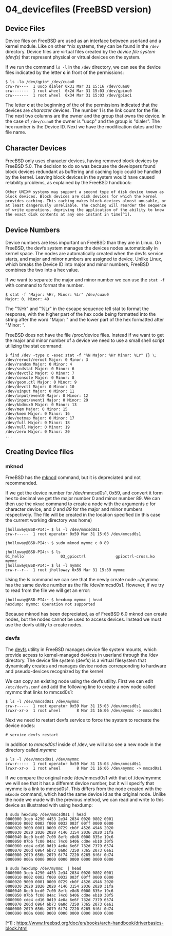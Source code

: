# 04_devicefiles (FreeBSD version)

## Device Files

Device files on FreeBSD are used as an interface between userland and a kernel module. Like on other \*nix systems, they can be found in the `/dev` directory. Device files are virtual files created by the _device file system (devfs)_ that represent physical or virtual devices on the system.

If we run the command `ls -l` in the `/dev` directory, we can see the device files indicated by the letter **c** in front of the permissions:

```shell
$ ls -la /dev/gpio* /dev/cuau0
crw-rw----  1 uucp dialer 0x31 Mar 31 15:16 /dev/cuau0
crw-------  1 root wheel  0x2d Mar 31 15:03 /dev/gpioc0
crw-------  1 root wheel  0x34 Mar 31 15:03 /dev/gpioc1
```

The letter **c** at the beginning of the of the permissions indicated that the devices are _character_ devices. The number 1 is the link count for the file. The next two columns are the owner and the group that owns the device. In the case of `/dev/cuau0` the owner is "uucp" and the group is "dialer". The hex number is the Device ID. Next we have the modification dates and the file name.

## Character Devices

FreeBSD only uses character devices, having removed block devices by FreeBSD 5.0. The decision to do so was because the developers found block devices redundant as buffering and caching logic could be handled by the kernel. Leaving block devices in the system would have caused relability problems, as explained by the FreeBSD handbook:

```
Other UNIX® systems may support a second type of disk device known as block devices. Block devices are disk devices for which the kernel provides caching. This caching makes block-devices almost unusable, or at least dangerously unreliable. The caching will reorder the sequence of write operations, depriving the application of the ability to know the exact disk contents at any one instant in time[^1].
```

## Device Numbers

Device numbers are less important on FreeBSD than they are in Linux. On FreeBSD, the devfs system manages the devices nodes automatically in kernel space. The nodes are automatically created when the devfs service starts, and major and minor numbers are assigned to device. Unlike Linux, which breaks the Device ID into major and minor numbers, FreeBSD combines the two into a hex value.

If we want to separate the major and minor number we can use the `stat -f` with command to format the number.

```shell
$ stat -f "Major: %Hr, Minor: %Lr" /dev/cuau0
Major: 0, Minor: 49
```

The "%Hr" and "%Lr" in the escape sequence tell stat to format the response, with the higher part of the hex code being formatted into the string after the word "Major: " and the lower part of the hex formatted after "Minor: ".

FreeBSD does not have the file /proc/device files. Instead if we want to get the major and minor number of a device we need to use a small shell script utilizing the stat command:

```shell
$ find /dev -type c -exec stat -f "%N Major: %Hr Minor: %Lr" {} \;
/dev/reroot/reroot Major: 0 Minor: 3
/dev/random Major: 0 Minor: 4
/dev/sndstat Major: 0 Minor: 6
/dev/devctl2 Major: 0 Minor: 7
/dev/console Major: 0 Minor: 8
/dev/geom.ctl Major: 0 Minor: 9
/dev/devctl Major: 0 Minor: 10
/dev/uinput Major: 0 Minor: 11
/dev/input/event0 Major: 0 Minor: 12
/dev/input/event1 Major: 0 Minor: 29
/dev/kbdmux0 Major: 0 Minor: 13
/dev/mem Major: 0 Minor: 15
/dev/kmem Major: 0 Minor: 16
/dev/netmap Major: 0 Minor: 17
/dev/full Major: 0 Minor: 18
/dev/null Major: 0 Minor: 19
/dev/zero Major: 0 Minor: 20
...
```

## Creating Device files

### mknod

FreeBSD has the [mknod](https://man.freebsd.org/cgi/man.cgi?query=mknod&sektion=8) command, but it is depreciated and not recommended.

If we get the device number for /dev/mmcsd0s1, 0x59, and convert it form hex to decimal we get the major number 0 and minor number 89. We can then use the `mknod` command to create a node with the arguments _c_ for character device, and _0_ and _89_ for the major and minor numbers respectively. The file will be created in the location specified (in this case the current working directory was home)

```shell
jholloway@BSD-PI4:~ $ ls -l /dev/mmcsd0s1
crw-r-----  1 root operator 0x59 Mar 31 15:03 /dev/mmcsd0s1

jholloway@BSD-PI4:~ $ sudo mknod mymmc c 0 89

jholloway@BSD-PI4:~ $ ls
01_hello                03_gpioctrl             gpioctrl-cross.ko       mymmc
jholloway@BSD-PI4:~ $ ls -l mymmc
crw-r--r--  1 root jholloway 0x59 Mar 31 15:39 mymmc
```

Using the _ls_ command we can see that the newly create node ~/mymmc has the same device number as the file /dev/mmcsd0s1. However, if we try to read from the file we will get an error:

```shell
jholloway@BSD-PI4:~ $ hexdump mymmc | head
hexdump: mymmc: Operation not supported
```

Because mknod has been depreciated, as of FreeBSD 6.0 mknod can create nodes, but the nodes cannot be used to access devices. Instead we must use the devfs utility to create nodes.

### devfs

The [devfs](https://man.freebsd.org/cgi/man.cgi?query=devfs&apropos=0&sektion=8) utility in FreeBSD manages device file system mounts, which provide access to kernel-managed devices in userland through the /dev directory. The device file system (devfs) is a virtual filesystem that dynamically creates and manages device nodes corresponding to hardware and pseudo-devices recognized by the kernel

We can copy an existing node using the devfs utility. First we can edit `/etc/devfs.conf` and add the following line to create a new node called mymmc that links to mmcsd0s1:

```make
$ ls -l /dev/mmcsd0s1 /dev/mymmc
crw-r-----  1 root operator 0x59 Mar 31 15:03 /dev/mmcsd0s1
lrwxr-xr-x  1 root wheel       8 Mar 31 16:06 /dev/mymmc -> mmcsd0s1
```

Next we need to restart devfs service to force the system to recreate the device nodes:

```shell
# service devfs restart
```

In addition to _mmcsd0s1_ inside of /dev, we will also see a new node in the directory called _mymmc_

```shell
$ ls -l /dev/mmcsd0s1 /dev/mymmc
crw-r-----  1 root operator 0x59 Mar 31 15:03 /dev/mmcsd0s1
lrwxr-xr-x  1 root wheel       8 Mar 31 16:06 /dev/mymmc -> mmcsd0s1
```

If we compare the original node /dev/mmcsd0s1 with that of /dev/mymmc we will see that it has a different device number, but it will specify that mymmc is a link to mmcsd0s1. This differs from the node created with the `mknode` command, which had the same device id as the original node. Unlike the node we made with the previous method, we can read and write to this device as illustrated with using hexdump:

```shell
$ sudo hexdump /dev/mmcsd0s1 | head
0000000 3ceb 4290 4453 2e34 2034 0020 0802 0001
0000010 0002 0002 f000 0032 003f 00ff 0000 0000
0000020 9000 0001 0000 0729 cb0f 4526 4946 2020
0000030 2020 2020 2020 4146 3154 2036 2020 31fa
0000040 8ec0 bcd0 7c00 8efb e8d8 0000 835e 19c6
0000050 07bb fc00 84ac 74c0 b406 cd0e eb10 30f5
0000060 cde4 cd16 0d19 4e0a 6e6f 732d 7379 6574
0000070 206d 6964 6b73 0a0d 7250 7365 2073 6e61
0000080 2079 656b 2079 6f74 7220 6265 6f6f 0d74
0000090 000a 0000 0000 0000 0000 0000 0000 0000

$ sudo hexdump /dev/mymmc  | head
0000000 3ceb 4290 4453 2e34 2034 0020 0802 0001
0000010 0002 0002 f000 0032 003f 00ff 0000 0000
0000020 9000 0001 0000 0729 cb0f 4526 4946 2020
0000030 2020 2020 2020 4146 3154 2036 2020 31fa
0000040 8ec0 bcd0 7c00 8efb e8d8 0000 835e 19c6
0000050 07bb fc00 84ac 74c0 b406 cd0e eb10 30f5
0000060 cde4 cd16 0d19 4e0a 6e6f 732d 7379 6574
0000070 206d 6964 6b73 0a0d 7250 7365 2073 6e61
0000080 2079 656b 2079 6f74 7220 6265 6f6f 0d74
0000090 000a 0000 0000 0000 0000 0000 0000 0000
```

[^1] : https://www.freebsd.org/doc/en/books/arch-handbook/driverbasics-block.html
